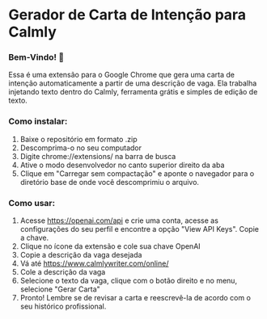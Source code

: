 # Gerador de Carta de Intenção para Calmly

### Bem-Vindo! 👋

Essa é uma extensão para o Google Chrome que gera uma carta de intenção automaticamente a partir de uma descrição de vaga. Ela trabalha injetando texto dentro do Calmly, ferramenta grátis e simples de edição de texto.

### Como instalar:

1. Baixe o repositório em formato .zip
2. Descomprima-o no seu computador
3. Digite chrome://extensions/ na barra de busca
4. Ative o modo desenvolvedor no canto superior direito da aba
5. Clique em "Carregar sem compactação" e aponte o navegador para o diretório base de onde você descomprimiu o arquivo.


### Como usar:

1. Acesse https://openai.com/api e crie uma conta, acesse as configurações do seu perfil e encontre a opção "View API Keys". Copie a chave.
2. Clique no ícone da extensão e cole sua chave OpenAI 
3. Copie a descrição da vaga desejada
4. Vá até https://www.calmlywriter.com/online/
5. Cole a descrição da vaga
6. Selecione o texto da vaga, clique com o botão direito e no menu, selecione "Gerar Carta"
7. Pronto! Lembre se de revisar a carta e reescrevê-la de acordo com o seu histórico profissional.

